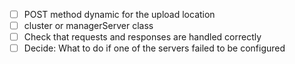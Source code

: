 - [ ] POST method dynamic for the upload location
- [ ] cluster or managerServer class
- [ ] Check that requests and responses are handled correctly
- [ ] Decide: What to do if one of the servers failed to be configured